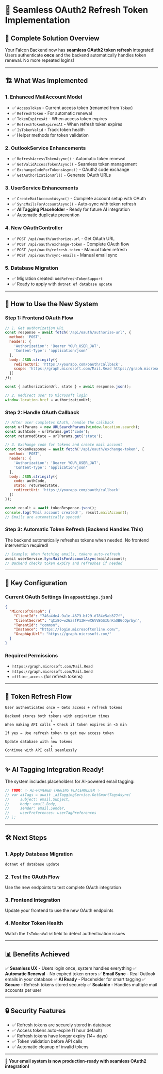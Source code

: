 # 🔄 **Seamless OAuth2 Refresh Token Implementation**

## 📧 **Complete Solution Overview**

Your Falcon Backend now has **seamless OAuth2 token refresh** integrated! Users authenticate **once** and the backend automatically handles token renewal. No more repeated logins!

---

## 🏗️ **What Was Implemented**

### 1. **Enhanced MailAccount Model**
- ✅ `AccessToken` - Current access token (renamed from `Token`)
- ✅ `RefreshToken` - For automatic renewal
- ✅ `TokenExpiresAt` - When access token expires
- ✅ `RefreshTokenExpiresAt` - When refresh token expires  
- ✅ `IsTokenValid` - Track token health
- ✅ Helper methods for token validation

### 2. **OutlookService Enhancements**
- ✅ `RefreshAccessTokenAsync()` - Automatic token renewal
- ✅ `GetValidAccessTokenAsync()` - Seamless token management
- ✅ `ExchangeCodeForTokensAsync()` - OAuth2 code exchange
- ✅ `GetAuthorizationUrl()` - Generate OAuth URLs

### 3. **UserService Enhancements**
- ✅ `CreateMailAccountAsync()` - Complete account setup with OAuth
- ✅ `SyncMailsForAccountAsync()` - Auto-sync with token refresh
- ✅ **AI Tagging Placeholder** - Ready for future AI integration
- ✅ Automatic duplicate prevention

### 4. **New OAuthController**
- ✅ `POST /api/oauth/authorize-url` - Get OAuth URL
- ✅ `POST /api/oauth/exchange-token` - Complete OAuth flow
- ✅ `POST /api/oauth/refresh-token` - Manual token refresh
- ✅ `POST /api/oauth/sync-emails` - Manual email sync

### 5. **Database Migration**
- ✅ Migration created: `AddRefreshTokenSupport`
- ✅ Ready to apply with `dotnet ef database update`

---

## 🚀 **How to Use the New System**

### **Step 1: Frontend OAuth Flow**

```javascript
// 1. Get authorization URL
const response = await fetch('/api/oauth/authorize-url', {
  method: 'POST',
  headers: {
    'Authorization': 'Bearer YOUR_USER_JWT',
    'Content-Type': 'application/json'
  },
  body: JSON.stringify({
    redirectUri: 'https://yourapp.com/oauth/callback',
    scope: 'https://graph.microsoft.com/Mail.Read https://graph.microsoft.com/Mail.Send'
  })
});

const { authorizationUrl, state } = await response.json();

// 2. Redirect user to Microsoft login
window.location.href = authorizationUrl;
```

### **Step 2: Handle OAuth Callback**

```javascript
// After user completes OAuth, handle the callback
const urlParams = new URLSearchParams(window.location.search);
const authCode = urlParams.get('code');
const returnedState = urlParams.get('state');

// 3. Exchange code for tokens and create mail account
const tokenResponse = await fetch('/api/oauth/exchange-token', {
  method: 'POST',
  headers: {
    'Authorization': 'Bearer YOUR_USER_JWT',
    'Content-Type': 'application/json'
  },
  body: JSON.stringify({
    code: authCode,
    state: returnedState,
    redirectUri: 'https://yourapp.com/oauth/callback'
  })
});

const result = await tokenResponse.json();
console.log('Mail account created!', result.mailAccount);
// Emails are automatically synced!
```

### **Step 3: Automatic Token Refresh (Backend Handles This)**

The backend automatically refreshes tokens when needed. No frontend intervention required!

```csharp
// Example: When fetching emails, tokens auto-refresh
await userService.SyncMailsForAccountAsync(mailAccount); 
// Backend checks token expiry and refreshes if needed
```

---

## 🔧 **Key Configuration**

### **Current OAuth Settings** (in `appsettings.json`)
```json
{
  "MicrosoftGraph": {
    "ClientId": "746a4de4-9a1e-4673-bf29-d784e5ab377f",
    "ClientSecret": "qCx8Q~w26zsfP13H~wX6VVBGSIUnKaQBGcOprbyn",
    "TenantId": "common",
    "Instance": "https://login.microsoftonline.com/",
    "GraphApiUrl": "https://graph.microsoft.com/"
  }
}
```

### **Required Permissions**
- `https://graph.microsoft.com/Mail.Read`
- `https://graph.microsoft.com/Mail.Send`
- `offline_access` (for refresh tokens)

---

## 🔄 **Token Refresh Flow**

```
User authenticates once → Gets access + refresh tokens
                     ↓
Backend stores both tokens with expiration times
                     ↓
When making API calls → Check if token expires in <5 min
                     ↓
If yes → Use refresh token to get new access token
                     ↓
Update database with new tokens
                     ↓
Continue with API call seamlessly
```

---

## ✨ **AI Tagging Integration Ready!**

The system includes placeholders for AI-powered email tagging:

```csharp
// TODO: ✨ AI-POWERED TAGGING PLACEHOLDER ✨
// var aiTags = await _aiTaggingService.GetSmartTagsAsync(
//     subject: email.Subject, 
//     body: email.Body,
//     sender: email.Sender,
//     userPreferences: userTagPreferences
// );
```

---

## 🛠️ **Next Steps**

### **1. Apply Database Migration**
```bash
dotnet ef database update
```

### **2. Test the OAuth Flow**
Use the new endpoints to test complete OAuth integration

### **3. Frontend Integration**
Update your frontend to use the new OAuth endpoints

### **4. Monitor Token Health**
Watch the `IsTokenValid` field to detect authentication issues

---

## 📊 **Benefits Achieved**

✅ **Seamless UX** - Users login once, system handles everything
✅ **Automatic Renewal** - No expired token errors
✅ **Email Sync** - Real Outlook emails in your database
✅ **AI Ready** - Placeholder for smart tagging
✅ **Secure** - Refresh tokens stored securely
✅ **Scalable** - Handles multiple mail accounts per user

---

## 🔒 **Security Features**

- ✅ Refresh tokens are securely stored in database
- ✅ Access tokens auto-expire (1 hour default)
- ✅ Refresh tokens have longer expiry (14+ days)
- ✅ Token validation before API calls
- ✅ Automatic cleanup of invalid tokens

---

**🎉 Your email system is now production-ready with seamless OAuth2 integration!** 